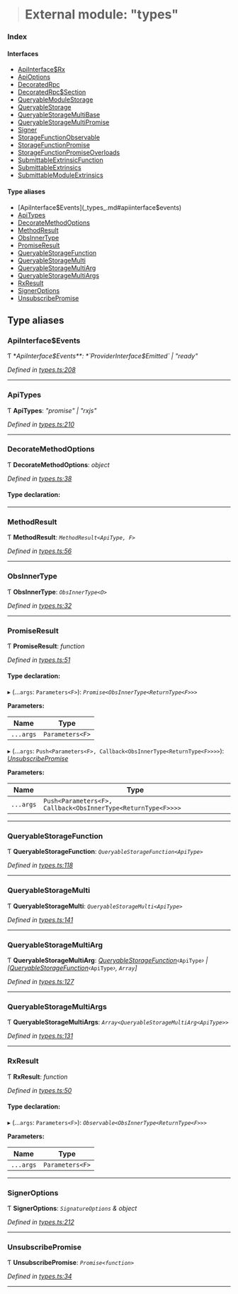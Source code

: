 > # External module: "types"

### Index

#### Interfaces

* [ApiInterface$Rx](../interfaces/_types_.apiinterface_rx.md)
* [ApiOptions](../interfaces/_types_.apioptions.md)
* [DecoratedRpc](../interfaces/_types_.decoratedrpc.md)
* [DecoratedRpc$Section](../interfaces/_types_.decoratedrpc_section.md)
* [QueryableModuleStorage](../interfaces/_types_.queryablemodulestorage.md)
* [QueryableStorage](../interfaces/_types_.queryablestorage.md)
* [QueryableStorageMultiBase](../interfaces/_types_.queryablestoragemultibase.md)
* [QueryableStorageMultiPromise](../interfaces/_types_.queryablestoragemultipromise.md)
* [Signer](../interfaces/_types_.signer.md)
* [StorageFunctionObservable](../interfaces/_types_.storagefunctionobservable.md)
* [StorageFunctionPromise](../interfaces/_types_.storagefunctionpromise.md)
* [StorageFunctionPromiseOverloads](../interfaces/_types_.storagefunctionpromiseoverloads.md)
* [SubmittableExtrinsicFunction](../interfaces/_types_.submittableextrinsicfunction.md)
* [SubmittableExtrinsics](../interfaces/_types_.submittableextrinsics.md)
* [SubmittableModuleExtrinsics](../interfaces/_types_.submittablemoduleextrinsics.md)

#### Type aliases

* [ApiInterface$Events](_types_.md#apiinterface$events)
* [ApiTypes](_types_.md#apitypes)
* [DecorateMethodOptions](_types_.md#decoratemethodoptions)
* [MethodResult](_types_.md#methodresult)
* [ObsInnerType](_types_.md#obsinnertype)
* [PromiseResult](_types_.md#promiseresult)
* [QueryableStorageFunction](_types_.md#queryablestoragefunction)
* [QueryableStorageMulti](_types_.md#queryablestoragemulti)
* [QueryableStorageMultiArg](_types_.md#queryablestoragemultiarg)
* [QueryableStorageMultiArgs](_types_.md#queryablestoragemultiargs)
* [RxResult](_types_.md#rxresult)
* [SignerOptions](_types_.md#signeroptions)
* [UnsubscribePromise](_types_.md#unsubscribepromise)

## Type aliases

###  ApiInterface$Events

Ƭ **ApiInterface$Events**: *`ProviderInterface$Emitted` | "ready"*

*Defined in [types.ts:208](url)*

___

###  ApiTypes

Ƭ **ApiTypes**: *"promise" | "rxjs"*

*Defined in [types.ts:210](url)*

___

###  DecorateMethodOptions

Ƭ **DecorateMethodOptions**: *object*

*Defined in [types.ts:38](url)*

#### Type declaration:

___

###  MethodResult

Ƭ **MethodResult**: *`MethodResult<ApiType, F>`*

*Defined in [types.ts:56](url)*

___

###  ObsInnerType

Ƭ **ObsInnerType**: *`ObsInnerType<O>`*

*Defined in [types.ts:32](url)*

___

###  PromiseResult

Ƭ **PromiseResult**: *function*

*Defined in [types.ts:51](url)*

#### Type declaration:

▸ (...`args`: `Parameters<F>`): *`Promise<ObsInnerType<ReturnType<F>>>`*

**Parameters:**

Name | Type |
------ | ------ |
`...args` | `Parameters<F>` |

▸ (...`args`: `Push<Parameters<F>, Callback<ObsInnerType<ReturnType<F>>>>`): *[UnsubscribePromise](_types_.md#unsubscribepromise)*

**Parameters:**

Name | Type |
------ | ------ |
`...args` | `Push<Parameters<F>, Callback<ObsInnerType<ReturnType<F>>>>` |

___

###  QueryableStorageFunction

Ƭ **QueryableStorageFunction**: *`QueryableStorageFunction<ApiType>`*

*Defined in [types.ts:118](url)*

___

###  QueryableStorageMulti

Ƭ **QueryableStorageMulti**: *`QueryableStorageMulti<ApiType>`*

*Defined in [types.ts:141](url)*

___

###  QueryableStorageMultiArg

Ƭ **QueryableStorageMultiArg**: *[QueryableStorageFunction](_types_.md#queryablestoragefunction)‹*`ApiType`*› | [[QueryableStorageFunction](_types_.md#queryablestoragefunction)‹*`ApiType`*›, `Array`]*

*Defined in [types.ts:127](url)*

___

###  QueryableStorageMultiArgs

Ƭ **QueryableStorageMultiArgs**: *`Array<QueryableStorageMultiArg<ApiType>>`*

*Defined in [types.ts:131](url)*

___

###  RxResult

Ƭ **RxResult**: *function*

*Defined in [types.ts:50](url)*

#### Type declaration:

▸ (...`args`: `Parameters<F>`): *`Observable<ObsInnerType<ReturnType<F>>>`*

**Parameters:**

Name | Type |
------ | ------ |
`...args` | `Parameters<F>` |

___

###  SignerOptions

Ƭ **SignerOptions**: *`SignatureOptions` & object*

*Defined in [types.ts:212](url)*

___

###  UnsubscribePromise

Ƭ **UnsubscribePromise**: *`Promise<function>`*

*Defined in [types.ts:34](url)*

___